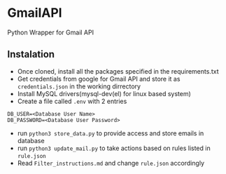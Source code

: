 # GmailAPI
Python Wrapper for Gmail API

## Instalation
* Once cloned, install all the packages specified in the requirements.txt
* Get credentials from google for Gmail API and store it as `credentials.json` in the working dirrectory
* Install MySQL drivers(mysql-dev(el) for linux based system)
* Create a file called `.env` with 2 entries
```
DB_USER=<Database User Name>
DB_PASSWORD=<Database User Password>
```
* run `python3 store_data.py` to provide access and store emails in database
* run `python3 update_mail.py` to take actions based on rules listed in `rule.json`
* Read `Filter_instructions.md` and change `rule.json` accordingly
